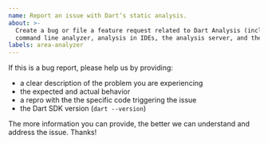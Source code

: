 ```yaml
---
name: Report an issue with Dart’s static analysis.
about: >-
  Create a bug or file a feature request related to Dart Analysis (including the
  command line analyzer, analysis in IDEs, the analysis server, and the linter).
labels: area-analyzer
---
```


If this is a bug report, please help us by providing:

- a clear description of the problem you are experiencing
- the expected and actual behavior
- a repro with the the specific code triggering the issue
- the Dart SDK version (`dart --version`)

The more information you can provide, the better we can understand and address
the issue. Thanks!

